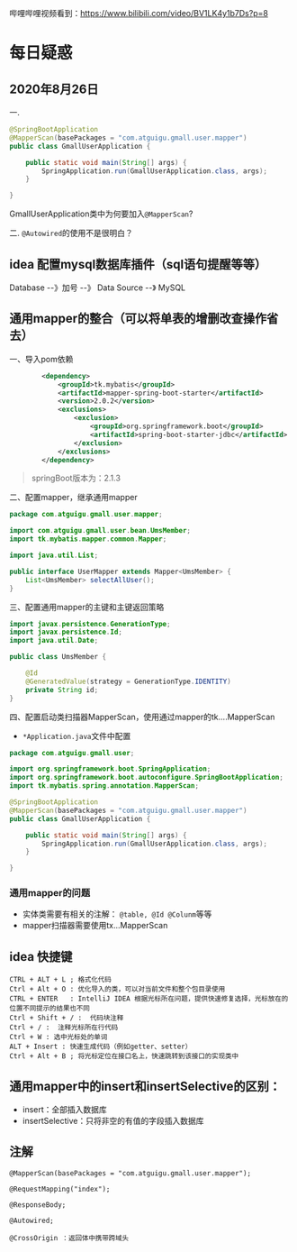 哔哩哔哩视频看到：https://www.bilibili.com/video/BV1LK4y1b7Ds?p=8


# 每日疑惑
## 2020年8月26日

一.
```java
@SpringBootApplication
@MapperScan(basePackages = "com.atguigu.gmall.user.mapper")
public class GmallUserApplication {

    public static void main(String[] args) {
        SpringApplication.run(GmallUserApplication.class, args);
    }

}
```
GmallUserApplication类中为何要加入`@MapperScan`?

二.
`@Autowired`的使用不是很明白？


## idea 配置mysql数据库插件（sql语句提醒等等）
Database --》加号 --》 Data Source --》 MySQL


## 通用mapper的整合（可以将单表的增删改查操作省去）
一、导入pom依赖
```xml
		<dependency>
			<groupId>tk.mybatis</groupId>
			<artifactId>mapper-spring-boot-starter</artifactId>
			<version>2.0.2</version>
			<exclusions>
			    <exclusion>
			        <groupId>org.springframework.boot</groupId>
                    <artifactId>spring-boot-starter-jdbc</artifactId>
                </exclusion>
            </exclusions>
		</dependency>
```
> springBoot版本为：2.1.3

二、配置mapper，继承通用mapper
```java
package com.atguigu.gmall.user.mapper;

import com.atguigu.gmall.user.bean.UmsMember;
import tk.mybatis.mapper.common.Mapper;

import java.util.List;

public interface UserMapper extends Mapper<UmsMember> {
    List<UmsMember> selectAllUser();
}

```

三、配置通用mapper的主键和主键返回策略
```java
import javax.persistence.GenerationType;
import javax.persistence.Id;
import java.util.Date;

public class UmsMember {

    @Id  
    @GeneratedValue(strategy = GenerationType.IDENTITY)
    private String id;
}
```

四、配置启动类扫描器MapperScan，使用通过mapper的tk....MapperScan
* `*Application.java`文件中配置
```java
package com.atguigu.gmall.user;

import org.springframework.boot.SpringApplication;
import org.springframework.boot.autoconfigure.SpringBootApplication;
import tk.mybatis.spring.annotation.MapperScan;

@SpringBootApplication
@MapperScan(basePackages = "com.atguigu.gmall.user.mapper")
public class GmallUserApplication {

    public static void main(String[] args) {
        SpringApplication.run(GmallUserApplication.class, args);
    }

}
```

### 通用mapper的问题
* 实体类需要有相关的注解： `@table, @Id @Colunm`等等
* mapper扫描器需要使用tx...MapperScan


## idea 快捷键
```text
CTRL + ALT + L ; 格式化代码
Ctrl + Alt + O : 优化导入的类，可以对当前文件和整个包目录使用
CTRL + ENTER   : IntelliJ IDEA 根据光标所在问题，提供快速修复选择，光标放在的位置不同提示的结果也不同
Ctrl + Shift + / : 	代码块注释
Ctrl + / :	注释光标所在行代码
Ctrl + W : 选中光标处的单词
ALT + Insert : 快速生成代码（例如getter、setter）
Ctrl + Alt + B ; 将光标定位在接口名上，快速跳转到该接口的实现类中
```

## 通用mapper中的insert和insertSelective的区别：
* insert：全部插入数据库
* insertSelective：只将非空的有值的字段插入数据库
 


## 注解
```
@MapperScan(basePackages = "com.atguigu.gmall.user.mapper");

@RequestMapping("index");

@ResponseBody;

@Autowired;

@CrossOrigin ：返回体中携带跨域头
```

